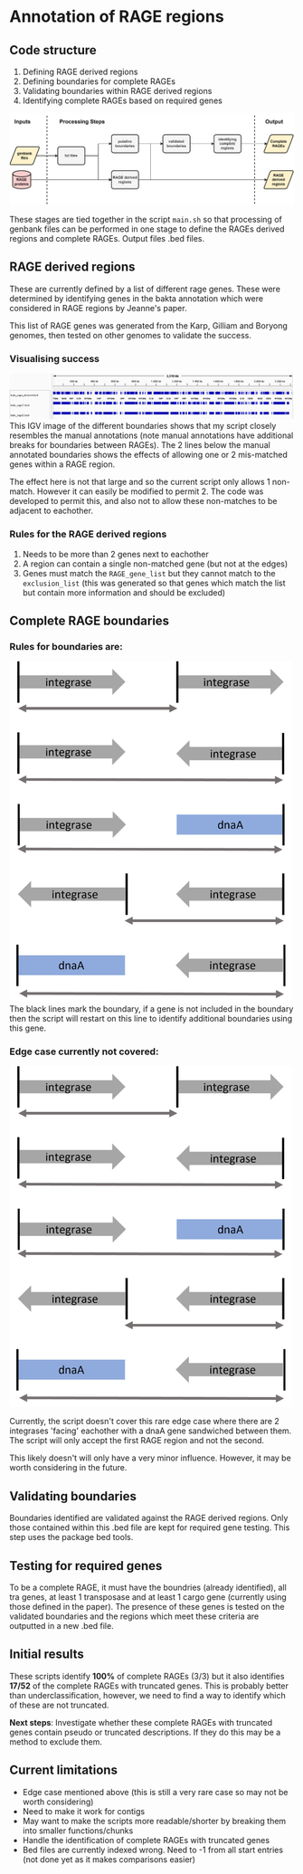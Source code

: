 # Annotation of RAGE regions
## Code structure 
1. Defining RAGE derived regions
2. Defining boundaries for complete RAGEs
3. Validating boundaries within RAGE derived regions
4. Identifying complete RAGEs based on required genes

![workflow](https://github.com/OKyne1/ot_genome_project/blob/main/2_annotation_scripts/3_rage_classification/diagrams/code_workflow.png)

These stages are tied together in the script `main.sh` so that processing of genbank files can be performed in one stage to define the RAGEs derived regions and complete RAGEs. Output files .bed files.


## RAGE derived regions
These are currently defined by a list of different rage genes. These were determined by identifying genes in the bakta annotation which were considered in RAGE regions by Jeanne's paper. 

This list of RAGE genes was generated from the Karp, Gilliam and Boryong genomes, then tested on other genomes to validate the success.

### Visualising success
![kato rage derived regions](https://github.com/OKyne1/ot_genome_project/blob/main/2_annotation_scripts/3_rage_classification/diagrams/kato_rage_derived.png)
This IGV image of the different boundaries shows that my script closely resembles the manual annotations (note manual annotations have additional breaks for boundaries between RAGEs). The 2 lines below the manual annotated boundaries shows the effects of allowing one or 2 mis-matched genes within a RAGE region.

The effect here is not that large and so the current script only allows 1 non-match. However it can easily be modified to permit 2. The code was developed to permit this, and also not to allow these non-matches to be adjacent to eachother. 

### Rules for the RAGE derived regions
1. Needs to be more than 2 genes next to eachother
2. A region can contain a single non-matched gene (but not at the edges)
3. Genes must match the `RAGE_gene_list` but they cannot match to the `exclusion_list` (this was generated so that genes which match the list but contain more information and should be excluded)


## Complete RAGE boundaries
### Rules for boundaries are:
<img src="https://github.com/OKyne1/ot_genome_project/blob/main/2_annotation_scripts/3_rage_classification/diagrams/rage_boundaries_conditions.png" width="500">
The black lines mark the boundary, if a gene is not included in the boundary then the script will restart on this line to identify additional boundaries using this gene.

### Edge case currently not covered:
<img src="https://github.com/OKyne1/ot_genome_project/blob/main/2_annotation_scripts/3_rage_classification/diagrams/rage_boundaries_conditions.png" width="500">

Currently, the script doesn't cover this rare edge case where there are 2 integrases 'facing' eachother with a dnaA gene sandwiched between them. The script will only accept the first RAGE region and not the second.

This likely doesn't will only have a very minor influence. However, it may be worth considering in the future.


## Validating boundaries
Boundaries identified are validated against the RAGE derived regions. Only those contained within this .bed file are kept for required gene testing. This step uses the package bed tools.


## Testing for required genes
To be a complete RAGE, it must have the boundries (already identified), all tra genes, at least 1 transposase and at least 1 cargo gene (currently using those defined in the paper). The presence of these genes is tested on the validated boundaries and the regions which meet these criteria are outputted in a new .bed file.


## Initial results
These scripts identify **100%** of complete RAGEs (3/3) but it also identifies **17/52** of the complete RAGEs with truncated genes. This is probably better than underclassification, however, we need to find a way to identify which of these are not truncated.

**Next steps**:
Investigate whether these complete RAGEs with truncated genes contain pseudo or truncated descriptions. If they do this may be a method to exclude them.


## Current limitations
- Edge case mentioned above (this is still a very rare case so may not be worth considering)
- Need to make it work for contigs
- May want to make the scripts more readable/shorter by breaking them into smaller functions/chunks
- Handle the identification of complete RAGEs with truncated genes
- Bed files are currently indexed wrong. Need to -1 from all start entries (not done yet as it makes comparisons easier)

